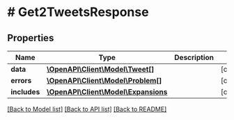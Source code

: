 # # Get2TweetsResponse

## Properties

Name | Type | Description | Notes
------------ | ------------- | ------------- | -------------
**data** | [**\OpenAPI\Client\Model\Tweet[]**](Tweet.md) |  | [optional]
**errors** | [**\OpenAPI\Client\Model\Problem[]**](Problem.md) |  | [optional]
**includes** | [**\OpenAPI\Client\Model\Expansions**](Expansions.md) |  | [optional]

[[Back to Model list]](../../README.md#models) [[Back to API list]](../../README.md#endpoints) [[Back to README]](../../README.md)
